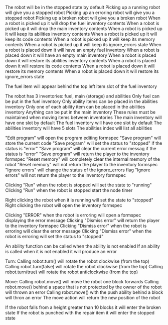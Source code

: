 The robot will be in the stopped state by default
Picking up a running robot will give you a stopped robot
Picking up an erroring robot will give you a stopped robot
Picking up a broken robot will give you a broken robot
When a robot is picked up it will drop the fuel inventory contents
When a robot is picked up it will drop the main inventory contents
When a robot is picked up it will keep its abilities inventory contents
When a robot is picked up it will keep its code contents
When a robot is picked up it will keep its memory contents
When a robot is picked up it will keep its ignore_errors state
When a robot is placed down it will have an empty fuel inventory
When a robot is placed down it will have an empty main inventory
When a robot is placed down it will restore its abilities inventory contents
When a robot is placed down it will restore its code contents
When a robot is placed down it will restore its memory contents
When a robot is placed down it will restore its ignore_errors state

The fuel item will appear behind the top left item slot of the fuel inventory

The robot has 3 inventories: fuel, main (storage) and abilities
Only fuel can be put in the fuel inventory
Only ability items can be placed in the abilities inventory
Only one of each ability item can be placed in the abilities inventory
Anything can be put in the main inventory
These rules must be maintained when moving items between inventories
The main inventory will have one slot by default
The fuel inventory will have one slot by default
The abilities inventory will have 5 slots
The abilities index will list all abilities

"Edit program" will open  the program editing formspec
"Save program" will store the current code
"Save program" will set the status to "stopped" if the status is "error"
"Save program" will clear the current error messag if the status is "error"
"Save program" will return the player to the inventory formspec
"Reset memory" will completely clear the internal memory of the robot
"Reset memory" will not return the player to the inventory formspec
"Ignore errors" will change the status of the ignore_errors flag
"Ignore errors" will not return the player to the inventory formspec

Clicking "Run" when the robot is stopped will set the state to "running"
Clicking "Run" when the robot is stopped start the node timer

Right clicking the robot when it is running will set the state to "stopped"
Right clicking the robot will open the inventory formspec

Clicking "ERROR" when the robot is erroring will open a formspec displaying the error message
Clicking "Dismiss error" will return the player to the inventory formspec
Clicking "Dismiss error" when the robot is erroring will clear the error message
Clicking "Dismiss error" when the robot is erroring will set the status to "stopped"

An ability function can be called when the ability is not enabled
If an ability is called when it is not enabled it will produce an error


Turn:
Calling robot.turn() will rotate the robot clockwise (from the top)
Calling robot.turn(false) will rotate the robot clockwise (from the top)
Calling robot.turn(true) will rotate the robot anticlockwise (from the top)

Move:
Calling robot.move() will move the robot one block forwards
Calling robot.move() behind a space that is not protected by the owner of the robot will thrown an error
Calling robot.move() with the push ability behind a block will thron an error
The move action will return the new position of the robot



If the robot falls from a height greater than 10 blocks it will enter the broken state
If the robot is punched with the repair item it will enter the stopped state
